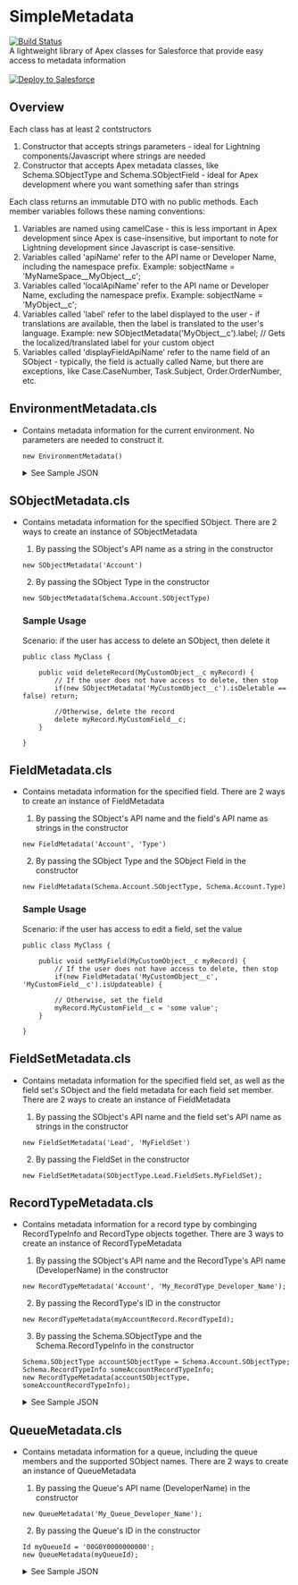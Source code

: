 # SimpleMetadata
[![Build Status](https://travis-ci.org/jongpie/SimpleMetadata.svg?branch=fieldset-metadata)](https://travis-ci.org/jongpie/SimpleMetadata)
<br />
A lightweight library of Apex classes for Salesforce that provide easy access to metadata information
<br />
<br />
<a href="https://githubsfdeploy.herokuapp.com" target="_blank">
  <img alt="Deploy to Salesforce"
       src="https://raw.githubusercontent.com/afawcett/githubsfdeploy/master/deploy.png">
</a>

## Overview
Each class has at least 2 contstructors
1. Constructor that accepts strings parameters - ideal for Lightning components/Javascript where strings are needed
2. Constructor that accepts Apex metadata classes, like Schema.SObjectType and Schema.SObjectField - ideal for Apex development where you want something safer than strings

Each class returns an immutable DTO with no public methods. Each member variables follows these naming conventions:
1. Variables are named using camelCase - this is less important in Apex development since Apex is case-insensitive, but important to note for Lightning development since Javascript is case-sensitive.
2. Variables called 'apiName' refer to the API name or Developer Name, including the namespace prefix. Example: sobjectName = 'MyNameSpace__MyObject__c';
3. Variables called 'localApiName' refer to the API name or Developer Name, excluding the namespace prefix. Example: sobjectName = 'MyObject__c';
4. Variables called 'label' refer to the label displayed to the user - if translations are available, then the label is translated to the user's language. Example: new SObjectMetadata('MyObject__c').label; // Gets the localized/translated label for your custom object
5. Variables called 'displayFieldApiName' refer to the name field of an SObject - typically, the field is actually called Name, but there are exceptions, like Case.CaseNumber, Task.Subject, Order.OrderNumber, etc.

## EnvironmentMetadata.cls
* Contains metadata information for the current environment. No parameters are needed to construct it.

    ```
    new EnvironmentMetadata()
    ```

    <details><summary>See Sample JSON</summary>

        {
            "baseURL": "https://mydomain.my.salesforce.com",
            "instanceName": "EU11",
            "isChatterEnabled": true,
            "isKnowledgeEnabled": false,
            "isMultiCurrencyEnabled": false,
            "isPersonAccountEnabled": false,
            "isProduction": true,
            "isSandbox": false,
            "isTerritoryManagementEnabled": false,
            "name": "Jonathan Gillespie's Org",
            "organizationId": "00D0Y0000019999999",
            "organizationType": "Developer Edition",
            "sobjectTypeNames": [
                "AcceptedEventRelation",
                "Account",
                "AccountCleanInfo",
                "AccountContactRole",
                "AccountFeed",
                "AccountHistory",
                "AccountPartner",
                "AccountShare",
                "ActionLinkGroupTemplate",
                "ActionLinkTemplate",
                "ActivityExtension",
                "ActivityHistory",
                "ActivityRecurrence",
                "ActivityRecurrenceException",
                "AdditionalNumber",
                "AggregateResult",
                "Announcement",
                "ApexClass",
                "ApexComponent",
                "ApexEmailNotification",
                "ApexLog",
                "ApexPage",
                "ApexPageInfo",
                "ApexTestQueueItem",
                "ApexTestResult",
                "ApexTestResultLimits",
                "ApexTestRunResult",
                "ApexTestSuite",
                "ApexTrigger",
                "AppMenuItem",
                "Asset",
                "AssetFeed",
                "AssetHistory",
                "AssetRelationship",
                "AssetRelationshipFeed",
                "AssetRelationshipHistory",
                "AssetShare",
                "AssetTokenEvent",
                "AssignmentRule",
                "AsyncApexJob",
                "AttachedContentDocument",
                "Attachment",
                "AuraDefinition",
                "AuraDefinitionBundle",
                "AuraDefinitionBundleInfo",
                "AuraDefinitionInfo",
                "AuthConfig",
                "AuthConfigProviders",
                "AuthProvider",
                "AuthSession",
                "BackgroundOperation",
                "BrandTemplate",
                "BusinessHours",
                "BusinessProcess",
                "CallCenter",
                "Campaign",
                "CampaignFeed",
                "CampaignHistory",
                "CampaignMember",
                "CampaignMemberStatus",
                "CampaignShare",
                "Case",
                "CaseComment",
                "CaseContactRole",
                "CaseFeed",
                "CaseHistory",
                "CaseShare",
                "CaseSolution",
                "CaseStatus",
                "CaseTeamMember",
                "CaseTeamRole",
                "CaseTeamTemplate",
                "CaseTeamTemplateMember",
                "CaseTeamTemplateRecord",
                "CategoryData",
                "CategoryNode",
                "CategoryNodeLocalization",
                "ChatterActivity",
                "ChatterConversation",
                "ChatterConversationMember",
                "ChatterExtension",
                "ChatterExtensionConfig",
                "ChatterExtensionLocalization",
                "ChatterMessage",
                "ClientBrowser",
                "CollaborationGroup",
                "CollaborationGroupFeed",
                "CollaborationGroupMember",
                "CollaborationGroupMemberRequest",
                "CollaborationGroupRecord",
                "CollaborationInvitation",
                "CombinedAttachment",
                "Community",
                "ConnectedApplication",
                "Contact",
                "ContactCleanInfo",
                "ContactFeed",
                "ContactHistory",
                "ContactShare",
                "ContentAsset",
                "ContentBody",
                "ContentDistribution",
                "ContentDistributionView",
                "ContentDocument",
                "ContentDocumentFeed",
                "ContentDocumentHistory",
                "ContentDocumentLink",
                "ContentFolder",
                "ContentFolderItem",
                "ContentFolderLink",
                "ContentFolderMember",
                "ContentVersion",
                "ContentVersionHistory",
                "ContentWorkspace",
                "ContentWorkspaceDoc",
                "ContentWorkspaceMember",
                "ContentWorkspacePermission",
                "ContractContactRole",
                "Contract",
                "ContractFeed",
                "ContractHistory",
                "ContractStatus",
                "CorsWhitelistEntry",
                "CronJobDetail",
                "CronTrigger",
                "CspTrustedSite",
                "CustomBrand",
                "CustomBrandAsset",
                "CustomObjectUserLicenseMetrics",
                "CustomPermission",
                "CustomPermissionDependency",
                "DandBCompany",
                "Dashboard",
                "DashboardComponent",
                "DashboardComponentFeed",
                "DashboardFeed",
                "DataAssessmentFieldMetric",
                "DataAssessmentMetric",
                "DataAssessmentValueMetric",
                "DatacloudAddress",
                "DatacloudCompany",
                "DatacloudContact",
                "DatacloudDandBCompany",
                "DatacloudOwnedEntity",
                "DatacloudPurchaseUsage",
                "DataStatistics",
                "DataType",
                "DeclinedEventRelation",
                "DirectMessage",
                "DirectMessageFeed",
                "DirectMessageMember",
                "Document",
                "DocumentAttachmentMap",
                "Domain",
                "DomainSite",
                "DuplicateRecordItem",
                "DuplicateRecordSet",
                "DuplicateRule",
                "EmailCapture",
                "EmailDomainKey",
                "EmailMessage",
                "EmailMessageRelation",
                "EmailServicesAddress",
                "EmailServicesFunction",
                "EmailStatus",
                "EmailTemplate",
                "EmbeddedServiceDetail",
                "EntityDefinition",
                "EntityParticle",
                "EntitySubscription",
                "Event",
                "EventBusSubscriber",
                "EventFeed",
                "EventLogFile",
                "EventRelation",
                "ExternalDataSource",
                "ExternalDataUserAuth",
                "FeedAttachment",
                "FeedComment",
                "FeedItem",
                "FeedLike",
                "FeedPollChoice",
                "FeedPollVote",
                "FeedRevision",
                "FeedSignal",
                "FeedTrackedChange",
                "FieldDefinition",
                "FieldPermissions",
                "FileSearchActivity",
                "FiscalYearSettings",
                "FlexQueueItem",
                "FlowInterview",
                "FlowInterviewShare",
                "Folder",
                "FolderedContentDocument",
                "ForecastShare",
                "Goal",
                "GoalFeed",
                "GoalHistory",
                "GoalLink",
                "GoalShare",
                "GrantedByLicense",
                "Group",
                "GroupMember",
                "Holiday",
                "Idea",
                "IdeaComment",
                "IdpEventLog",
                "InstalledMobileApp",
                "KnowledgeableUser",
                "Lead",
                "LeadCleanInfo",
                "LeadFeed",
                "LeadHistory",
                "LeadShare",
                "LeadStatus",
                "ListEmail",
                "ListEmailRecipientSource",
                "ListEmailShare",
                "ListView",
                "ListViewChart",
                "ListViewChartInstance",
                "LoginGeo",
                "LoginHistory",
                "LoginIp",
                "LookedUpFromActivity",
                "Macro",
                "MacroHistory",
                "MacroInstruction",
                "MacroShare",
                "MailmergeTemplate",
                "MatchingRule",
                "MatchingRuleItem",
                "Metric",
                "MetricDataLink",
                "MetricDataLinkHistory",
                "MetricFeed",
                "MetricHistory",
                "MetricShare",
                "Name",
                "NamedCredential",
                "Note",
                "NoteAndAttachment",
                "OauthToken",
                "ObjectPermissions",
                "OpenActivity",
                "Opportunity",
                "OpportunityCompetitor",
                "OpportunityContactRole",
                "OpportunityFeed",
                "OpportunityFieldHistory",
                "OpportunityHistory",
                "OpportunityLineItem",
                "OpportunityPartner",
                "OpportunityShare",
                "OpportunityStage",
                "Order",
                "OrderFeed",
                "OrderHistory",
                "OrderItem",
                "OrderItemFeed",
                "OrderItemHistory",
                "OrderShare",
                "Organization",
                "OrgLifecycleNotification",
                "OrgWideEmailAddress",
                "OutgoingEmail",
                "OutgoingEmailRelation",
                "OwnedContentDocument",
                "OwnerChangeOptionInfo",
                "PackageLicense",
                "Partner",
                "PartnerRole",
                "Period",
                "PermissionSet",
                "PermissionSetAssignment",
                "PermissionSetLicense",
                "PermissionSetLicenseAssign",
                "PicklistValueInfo",
                "PlatformAction",
                "PlatformCachePartition",
                "PlatformCachePartitionType",
                "Pricebook2",
                "Pricebook2History",
                "PricebookEntry",
                "ProcessDefinition",
                "ProcessInstance",
                "ProcessInstanceHistory",
                "ProcessInstanceNode",
                "ProcessInstanceStep",
                "ProcessInstanceWorkitem",
                "ProcessNode",
                "Product2",
                "Product2Feed",
                "Product2History",
                "Profile",
                "Publisher",
                "PushTopic",
                "QueueSobject",
                "QuoteTemplateRichTextData",
                "RecentlyViewed",
                "RecordType",
                "RecordTypeLocalization",
                "RelationshipDomain",
                "RelationshipInfo",
                "Report",
                "ReportFeed",
                "SamlSsoConfig",
                "Scontrol",
                "ScontrolLocalization",
                "SearchActivity",
                "SearchLayout",
                "SearchPromotionRule",
                "SecureAgent",
                "SecureAgentPlugin",
                "SecureAgentPluginProperty",
                "SecureAgentsCluster",
                "SecurityCustomBaseline",
                "SessionPermSetActivation",
                "SetupAuditTrail",
                "SetupEntityAccess",
                "Site",
                "SiteFeed",
                "SiteHistory",
                "Solution",
                "SolutionFeed",
                "SolutionHistory",
                "SolutionStatus",
                "Stamp",
                "StampAssignment",
                "StampLocalization",
                "StaticResource",
                "StreamingChannel",
                "StreamingChannelShare",
                "Task",
                "TaskFeed",
                "TaskPriority",
                "TaskStatus",
                "TenantSecret",
                "TenantUsageEntitlement",
                "TestSuiteMembership",
                "ThirdPartyAccountLink",
                "TodayGoal",
                "TodayGoalShare",
                "Topic",
                "TopicAssignment",
                "TopicFeed",
                "TopicLocalization",
                "TwoFactorInfo",
                "TwoFactorMethodsInfo",
                "TwoFactorTempCode",
                "UndecidedEventRelation",
                "User",
                "UserAppInfo",
                "UserAppMenuCustomization",
                "UserAppMenuCustomizationShare",
                "UserAppMenuItem",
                "UserEntityAccess",
                "UserFeed",
                "UserFieldAccess",
                "UserLicense",
                "UserListView",
                "UserListViewCriterion",
                "UserLogin",
                "UserPackageLicense",
                "UserPermissionAccess",
                "UserPreference",
                "UserProvAccount",
                "UserProvAccountStaging",
                "UserProvisioningConfig",
                "UserProvisioningLog",
                "UserProvisioningRequest",
                "UserProvisioningRequestShare",
                "UserProvMockTarget",
                "UserRecordAccess",
                "UserRole",
                "UserShare",
                "VerificationHistory",
                "VisualforceAccessMetrics",
                "Vote",
                "WaveCompatibilityCheckItem",
                "WebLink",
                "WebLinkLocalization",
                "WorkCoaching",
                "WorkCoachingFeed",
                "WorkCoachingHistory",
                "WorkCoachingShare",
                "WorkFeedback",
                "WorkFeedbackHistory",
                "WorkFeedbackQuestion",
                "WorkFeedbackQuestionHistory",
                "WorkFeedbackQuestionSet",
                "WorkFeedbackQuestionSetHistory",
                "WorkFeedbackQuestionSetShare",
                "WorkFeedbackQuestionShare",
                "WorkFeedbackRequest",
                "WorkFeedbackRequestFeed",
                "WorkFeedbackRequestHistory",
                "WorkFeedbackRequestShare",
                "WorkFeedbackShare",
                "WorkFeedbackTemplate",
                "WorkFeedbackTemplateShare",
                "WorkPerformanceCycle",
                "WorkPerformanceCycleFeed",
                "WorkPerformanceCycleHistory",
                "WorkPerformanceCycleShare"
            ]
        }

    </details>

## SObjectMetadata.cls
* Contains metadata information for the specified SObject. There are 2 ways to create an instance of SObjectMetadata

    1. By passing the SObject's API name as a string in the constructor
    ```
    new SObjectMetadata('Account')
    ```

    2. By passing the SObject Type in the constructor
    ```
    new SObjectMetadata(Schema.Account.SObjectType)
    ```

    ### Sample Usage
    Scenario: if the user has access to delete an SObject, then delete it

    ```
    public class MyClass {

        public void deleteRecord(MyCustomObject__c myRecord) {
            // If the user does not have access to delete, then stop
            if(new SObjectMetadata('MyCustomObject__c').isDeletable == false) return;

            //Otherwise, delete the record
            delete myRecord.MyCustomField__c;
        }

    }
    ```

## FieldMetadata.cls
* Contains metadata information for the specified field. There are 2 ways to create an instance of FieldMetadata

    1. By passing the SObject's API name and the field's API name as strings in the constructor
    ```
    new FieldMetadata('Account', 'Type')
    ```

    2. By passing the SObject Type and the SObject Field in the constructor
    ```
    new FieldMetadata(Schema.Account.SObjectType, Schema.Account.Type)
    ```

    ### Sample Usage
    Scenario: if the user has access to edit a field, set the value

    ```
    public class MyClass {

        public void setMyField(MyCustomObject__c myRecord) {
            // If the user does not have access to delete, then stop
            if(new FieldMetadata('MyCustomObject__c', 'MyCustomField__c').isUpdateable) {

            // Otherwise, set the field
            myRecord.MyCustomField__c = 'some value';
        }

    }
    ```

## FieldSetMetadata.cls
* Contains metadata information for the specified field set, as well as the field set's SObject and the field metadata for each field set member. There are 2 ways to create an instance of FieldMetadata

    1. By passing the SObject's API name and the field set's API name as strings in the constructor
    ```
    new FieldSetMetadata('Lead', 'MyFieldSet')
    ```

    2. By passing the FieldSet in the constructor
    ```
    new FieldSetMetadata(SObjectType.Lead.FieldSets.MyFieldSet);
    ```

## RecordTypeMetadata.cls
* Contains metadata information for a record type by combinging RecordTypeInfo and RecordType objects together. There are 3 ways to create an instance of RecordTypeMetadata

    1. By passing the SObject's API name and the RecordType's API name (DeveloperName) in the constructor
    ```
    new RecordTypeMetadata('Account', 'My_RecordType_Developer_Name');
    ```

    2. By passing the RecordType's ID in the constructor
    ```
    new RecordTypeMetadata(myAccountRecord.RecordTypeId);
    ```

    3. By passing the Schema.SObjectType and the Schema.RecordTypeInfo in the constructor
    ```
    Schema.SObjectType accountSObjectType = Schema.Account.SObjectType;
    Schema.RecordTypeInfo someAccountRecordTypeInfo;
    new RecordTypeMetadata(accountSObjectType, someAccountRecordTypeInfo);
    ```

    <details><summary>See Sample JSON</summary>

        {
          "businessProcessId": null,
          "description": "This is my example record type",
          "isActive": true,
          "isAvailable": true,
          "isDefaultRecordTypeMapping": true,
          "isMaster": false,
          "label": "My Record Type",
          "localName": "My_RecordType_Developer_Name"
          "name": "MyNamespace__My_RecordType_Developer_Name"
          "namespace": "MyNamespace",
          "recordTypeId": "0120Y000000EEEEE",
          "sobjectName": "Account"
        }

    </details>

## QueueMetadata.cls
* Contains metadata information for a queue, including the queue members and the supported SObject names. There are 2 ways to create an instance of QueueMetadata

    1. By passing the Queue's API name (DeveloperName) in the constructor
    ```
    new QueueMetadata('My_Queue_Developer_Name');
    ```

    2. By passing the Queue's ID in the constructor
    ```
    Id myQueueId = '00G0Y0000000000';
    new QueueMetadata(myQueueId);
    ```

    <details><summary>See Sample JSON</summary>

        {
            "doesIncludeBosses": true,
            "doesSendEmailToMembers": true,
            "email": "fake@test.com",
            "label": "My Queue",
            "name": "My_Queue",
            "ownerId": "0050Y0000000000000",
            "queueId": "00G0Y0000011111111",
            "queueMembers": [
                {
                    "queueId": "00G0Y0000011111111",
                    "queueMemberId": "0110Y000000fHUyQAM",
                    "type": "User",
                    "userOrGroupId": "0050Y000001LrM3QAK"
                },
                {
                    "queueId": "00G0Y0000011111111",
                    "queueMemberId": "0110Y0000000000000",
                    "type": "User",
                    "userOrGroupId": "0050Y0000000000000"
                },
                {
                    "queueId": "00G0Y0000011111111",
                    "queueMemberId": "0110Y000001q5sUQAQ",
                    "type": "Group",
                    "userOrGroupId": "00G0Y000001inOQUAY"
                }
            ],
            "supportedSObjectNames": [
                "Case",
                "Lead"
            ]
        }

    </details>